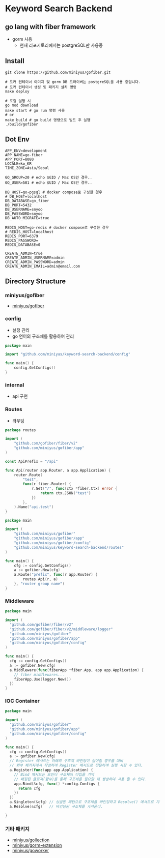 # Keyword Search Backend

## go lang with fiber framework

- gorm 사용
    - 현재 리포지토리에서는 postgreSQL만 사용중

## Install

```shell
git clone https://github.com/miniyus/gofiber.git

# 도커 컨테이너 이미지 및 gorm DB 드라이버는 postgreSQL을 사용 중입니다.
# 도커 컨테이너 생성 및 패키지 설치 명령
make deploy

# 로컬 실행 시
go mod download
make start # go run 명령 사용
# or
make build # go build 명령으로 빌드 후 실행
./build/gofiber
```

## Dot Env

```shell
APP_ENV=development
APP_NAME=go-fiber
APP_PORT=8080
LOCALE=ko_KR
TIME_ZONE=Asia/Seoul

GO_GROUP=20 # echo $GID / Mac OS인 경우..
GO_USER=501 # echo $UID / Mac OS인 경우..

DB_HOST=go-pgsql # docker compose로 구성한 경우
# DB_HOST=localhost
DB_DATABASE=go_fiber
DB_PORT=5432
DB_USERNAME=smyoo
DB_PASSWORD=smyoo
DB_AUTO_MIGRATE=true

REDIS_HOST=go-redis # docker compose로 구성한 경우
# REDIS_HOST=localhost
REDIS_PORT=6379
REDIS_PASSWORD=
REDIS_DATABASE=0

CREATE_ADMIN=true
CREATE_ADMIN_USERNAME=admin
CREATE_ADMIN_PASSWORD=admin
CREATE_ADMIN_EMAIL=admin@email.com
```

## Directory Structure

### miniyus/gofiber

- [miniyus/gofiber](https://github.com/miniyus/gofiber)

### config

- 설정 관리
- go 언어의 구조체를 활용하여 관리

```go
package main

import "github.com/miniyus/keyword-search-backend/config"

func main() {
	config.GetConfigs()
}

```

### internal

- api 구현

### Routes

- 라우팅

```go
package routes

import (
	"github.com/gofiber/fiber/v2"
	"github.com/miniyus/gofiber/app"
)

const ApiPrefix = "/api"

func Api(router app.Router, a app.Application) {
	router.Route(
		"test",
		func(r fiber.Router) {
			r.Get("/", func(ctx *fiber.Ctx) error {
				return ctx.JSON("test")
			})
		},
	).Name("api.test")
}
```

```go
package main

import (
	"github.com/miniyus/gofiber"
	"github.com/miniyus/gofiber/app"
	"github.com/miniyus/gofiber/config"
	"github.com/miniyus/keyword-search-backend/routes"
)

func main() {
	cfg := config.GetConfigs()
	a := gofiber.New(cfg)
	a.Route("prefix", func(r app.Router) {
		routes.Api(r, a)
	}, "router group name")
}

```

### Middleware

```go
package main

import (
  "github.com/gofiber/fiber/v2"
  "github.com/gofiber/fiber/v2/middleware/logger"
  "github.com/miniyus/gofiber"
  "github.com/miniyus/gofiber/app"
  "github.com/miniyus/gofiber/config"
)

func main() {
  cfg := config.GetConfigs()
  a := gofiber.New(cfg)
  a.Middleware(func(fiberApp *fiber.App, app app.Application) {
    // fiber middlewares...
    fiberApp.Use(logger.New())
  })
}

```

### IOC Container

```go
package main

import (
  "github.com/miniyus/gofiber"
  "github.com/miniyus/gofiber/app"
  "github.com/miniyus/gofiber/config"
)

func main() {
  cfg := config.GetConfigs()
  a := gofiber.New(cfg)
  // Register 메서드는 아래의 구조체 바인딩이 길어질 경우를 대비
  // 외부 패키지에서 작성하여 Register 메서드로 전달하여 실행 시킬 수 있다.
  a.Register(func(app app.Application) { 
    // Bind 메서드는 포인터 구조체의 타입을 기억 
    // 매핑된 클로저(함수)를 통해 구조체를 필요할 때 생성하여 사용 할 수 있다.  
    app.Bind(&cfg, func() *config.Configs {
      return cfg
    })
  })
  a.Singleton(&cfg) // 싱글톤 패턴으로 구조체를 바인딩하고 Resolve() 메서드로 가져올 수 있다.
  a.Resolve(&cfg)   // 바인딩된 구조체를 가져온다.

}

```

### 기타 패키지

- [miniyus/gollection](https://github.com/miniyus/gollection)
- [miniyus/gorm-extension](https://github.com/miniyus/gorm-extension)
- [miniyus/goworker](https://github.com/miniyus/goworker)